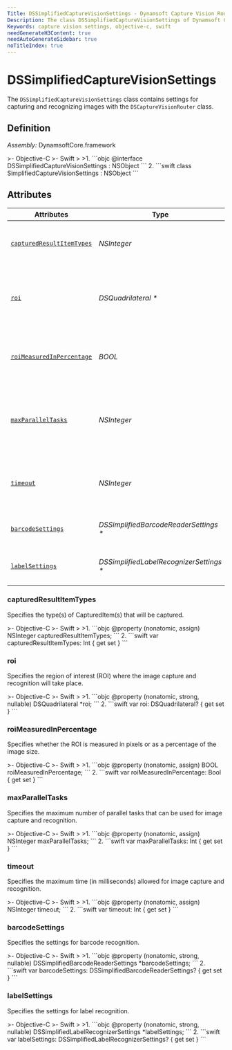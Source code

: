 ```yaml
---
Title: DSSimplifiedCaptureVisionSettings - Dynamsoft Capture Vision Router Module iOS Edition API Reference
Description: The class DSSimplifiedCaptureVisionSettings of Dynamsoft Capture Vision Router Module contains settings for capturing and recognizing images with the DSCaptureVisionRouter class.
Keywords: capture vision settings, objective-c, swift
needGenerateH3Content: true
needAutoGenerateSidebar: true
noTitleIndex: true
---
```


# DSSimplifiedCaptureVisionSettings

The `DSSimplifiedCaptureVisionSettings` class contains settings for capturing and recognizing images with the `DSCaptureVisionRouter` class.

## Definition

*Assembly:* DynamsoftCore.framework

<div class="sample-code-prefix"></div>
>- Objective-C
>- Swift
>
>1. 
```objc
@interface DSSimplifiedCaptureVisionSettings : NSObject
```
2. 
```swift
class SimplifiedCaptureVisionSettings : NSObject
```

## Attributes

| Attributes | Type | Description |
| ---------- | ---- | ----------- |
| [`capturedResultItemTypes`](#capturedresultitemtypes) | *NSInteger* | Specifies the type(s) of CapturedItem(s) that will be captured. |
| [`roi`](#roi) | *DSQuadrilateral \** | Specifies the region of interest (ROI) where the image capture and recognition will take place. |
| [`roiMeasuredInPercentage`](#roimeasuredinpercentage) | *BOOL* | Specifies whether the ROI is measured in pixels or as a percentage of the image size. |
| [`maxParallelTasks`](#maxparalleltasks) | *NSInteger* | Specifies the maximum number of parallel tasks that can be used for image capture and recognition. |
| [`timeout`](#timeout) | *NSInteger* | Specifies the maximum time (in milliseconds) allowed for image capture and recognition. |
| [`barcodeSettings`](#barcodesettings) | *DSSimplifiedBarcodeReaderSettings \** | Specifies the settings for barcode recognition. |
| [`labelSettings`](#labelsettings) | *DSSimplifiedLabelRecognizerSettings \** | Specifies the settings for label recognition. |

### capturedResultItemTypes

Specifies the type(s) of CapturedItem(s) that will be captured.

<div class="sample-code-prefix"></div>
>- Objective-C
>- Swift
>
>1. 
```objc
@property (nonatomic, assign) NSInteger capturedResultItemTypes;
```
2. 
```swift
var capturedResultItemTypes: Int { get set }
```

### roi

Specifies the region of interest (ROI) where the image capture and recognition will take place.

<div class="sample-code-prefix"></div>
>- Objective-C
>- Swift
>
>1. 
```objc
@property (nonatomic, strong, nullable) DSQuadrilateral *roi;
```
2. 
```swift
var roi: DSQuadrilateral? { get set }
```

### roiMeasuredInPercentage

Specifies whether the ROI is measured in pixels or as a percentage of the image size.

<div class="sample-code-prefix"></div>
>- Objective-C
>- Swift
>
>1. 
```objc
@property (nonatomic, assign) BOOL roiMeasuredInPercentage;
```
2. 
```swift
var roiMeasuredInPercentage: Bool { get set }
```

### maxParallelTasks

Specifies the maximum number of parallel tasks that can be used for image capture and recognition.

<div class="sample-code-prefix"></div>
>- Objective-C
>- Swift
>
>1. 
```objc
@property (nonatomic, assign) NSInteger maxParallelTasks;
```
2. 
```swift
var maxParallelTasks: Int { get set }
```

### timeout

Specifies the maximum time (in milliseconds) allowed for image capture and recognition.

<div class="sample-code-prefix"></div>
>- Objective-C
>- Swift
>
>1. 
```objc
@property (nonatomic, assign) NSInteger timeout;
```
2. 
```swift
var timeout: Int { get set }
```

### barcodeSettings

Specifies the settings for barcode recognition.

<div class="sample-code-prefix"></div>
>- Objective-C
>- Swift
>
>1. 
```objc
@property (nonatomic, strong, nullable) DSSimplifiedBarcodeReaderSettings *barcodeSettings;
```
2. 
```swift
var barcodeSettings: DSSimplifiedBarcodeReaderSettings? { get set }
```

### labelSettings

Specifies the settings for label recognition.

<div class="sample-code-prefix"></div>
>- Objective-C
>- Swift
>
>1. 
```objc
@property (nonatomic, strong, nullable) DSSimplifiedLabelRecognizerSettings *labelSettings;
```
2. 
```swift
var labelSettings: DSSimplifiedLabelRecognizerSettings? { get set }
```